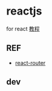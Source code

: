 # reactjs
for react [教程](https://advence-liz.github.io/reactjs/out/index.html)
## REF
- [react-router](https://reacttraining.com/react-router/web/example/basic)
## dev
